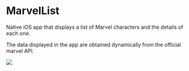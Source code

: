 # MarvelList
Native iOS app that displays a list of Marvel characters and the details of each one. 

The data displayed in the app are obtained dynamically from the official marvel API.

![](test.gif)
